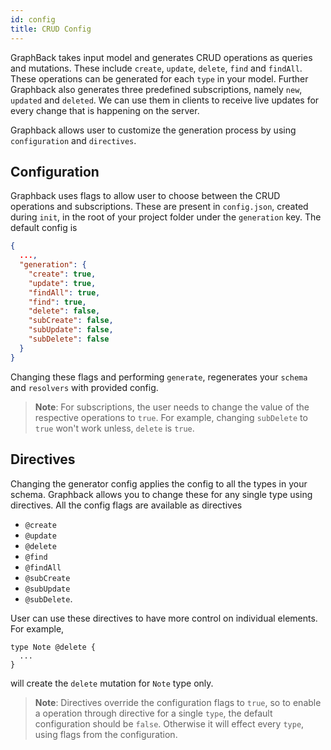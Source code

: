 ```yaml
---
id: config
title: CRUD Config
---
```


GraphBack takes input model and generates CRUD operations as queries and mutations.
 These include `create`, `update`, `delete`, `find` and `findAll`. These operations can be generated for each `type` in your model.
 Further Graphback also generates three predefined subscriptions, namely `new`, `updated` and `deleted`.
We can use them in clients to receive live updates for every change that is happening on the server.
  
 Graphback allows user to customize the generation process by using `configuration` and `directives`.

## Configuration
Graphback uses flags to allow user to choose between the CRUD operations and subscriptions. These are present in `config.json`, created during `init`,
in the root of your project folder under the `generation` key. The default config is
```json
{
  ...,
  "generation": {
    "create": true,
    "update": true,
    "findAll": true,
    "find": true,
    "delete": false,
    "subCreate": false,
    "subUpdate": false,
    "subDelete": false
  }
}
```
Changing these flags and performing `generate`, regenerates your `schema` and `resolvers` with provided config.
> **Note**: For subscriptions, the user needs to change the value of the respective operations to `true`. For example, changing 
`subDelete` to `true` won't work unless, `delete` is `true`.

## Directives
Changing the generator config applies the config to all the types in your schema. Graphback allows you to change these for any single type using directives. All the config flags are available as directives 
- `@create`
- `@update` 
- `@delete` 
- `@find`
- `@findAll`
- `@subCreate`
- `@subUpdate` 
- `@subDelete`.

User can use these directives to have more control on individual elements. For example, 
```
type Note @delete {
  ...
}
```
will create the `delete` mutation for `Note` type only.

> **Note**: Directives override the configuration flags to `true`, so to enable a operation through directive for a single `type`,
> the default configuration should be `false`. Otherwise it will effect every `type`, using flags from the configuration.